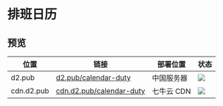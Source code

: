 # 排班日历

## 预览

| 位置 | 链接 | 部署位置 | 状态 |
| --- | --- | --- | --- |
| d2.pub | [d2.pub/calendar-duty](https://d2.pub/calendar-duty) | 中国服务器 | [![](https://github.com/FairyEver/calendar-duty/workflows/Deploy%20https%3A%2F%2Fd2.pub/badge.svg)](https://github.com/FairyEver/calendar-duty/actions?query=workflow%3A%22Deploy+https%3A%2F%2Fd2.pub%22) |
| cdn.d2.pub | [cdn.d2.pub/calendar-duty](https://cdn.d2.pub/calendar-duty) | 七牛云 CDN | [![](https://github.com/FairyEver/calendar-duty/workflows/Deploy%20https%3A%2F%2Fcdn.d2.pub/badge.svg)](https://github.com/FairyEver/calendar-duty/actions?query=workflow%3A%22Deploy+https%3A%2F%2Fcdn.d2.pub%22) |
